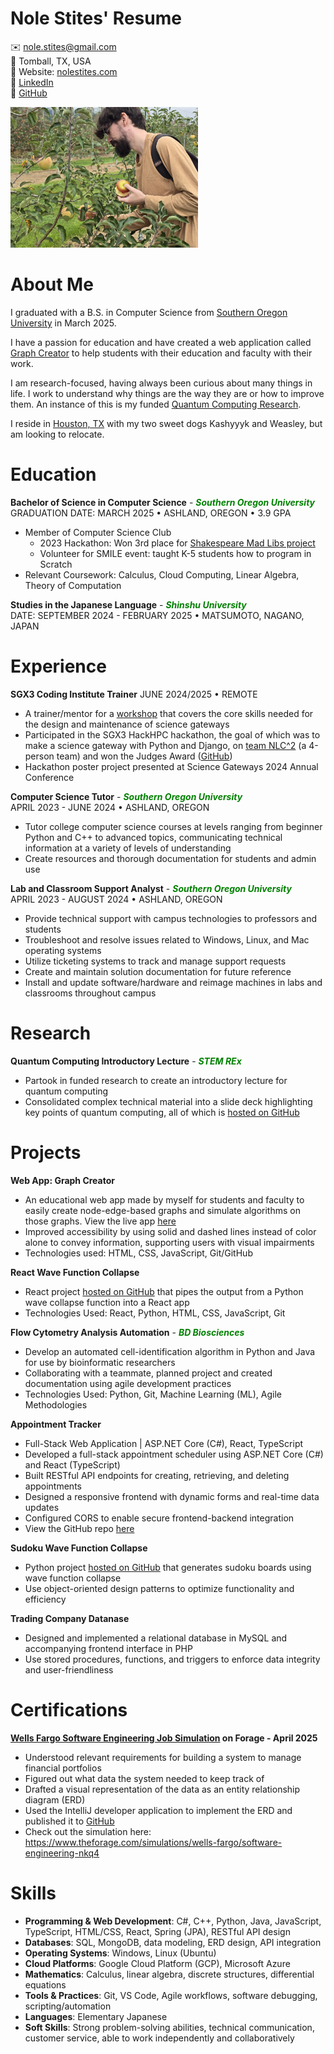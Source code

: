 # Nole Stites' Resume
✉️ [nole.stites@gmail.com](nole.stites@gmail.com)<br>
📍 Tomball, TX, USA<br>
🔗 Website: [nolestites.com](http://nolestites.com)<br>
🔗 [LinkedIn](https://www.linkedin.com/in/nole-stites/)<br>
🔗 [GitHub](https://github.com/NoleStites/)<br>

<img src="Nole_Holding_Apple.jpg" width="300px">

# About Me
I graduated with a B.S. in Computer Science from [Southern Oregon University](https://sou.edu/) in March 2025.

I have a passion for education and have created a web application called [Graph Creator](https://nolestites.com/GraphCreator) to help students with their education and faculty with their work.

I am research-focused, having always been curious about many things in life. I work to understand why things are the way they are or how to improve them. An instance of this is my funded [Quantum Computing Research](https://github.com/NoleStites/STEM-REx).

I reside in [Houston, TX](https://en.wikipedia.org/wiki/Houston) with my two sweet dogs Kashyyyk and Weasley, but am looking to relocate. 

# Education
**Bachelor of Science in Computer Science** - <i style="color:green;font-weight:bold;">Southern Oregon University</i><br>
GRADUATION DATE: MARCH 2025 • ASHLAND, OREGON • 3.9 GPA
- Member of Computer Science Club
  - 2023 Hackathon: Won 3rd place for [Shakespeare Mad Libs project](https://github.com/NoleStites/souhackathon2023)
  - Volunteer for SMILE event: taught K-5 students how to program in Scratch
- Relevant Coursework: Calculus, Cloud Computing, Linear Algebra, Theory of Computation

**Studies in the Japanese Language** - <i style="color:green;font-weight:bold;">Shinshu University</i><br>
DATE: SEPTEMBER 2024 - FEBRUARY 2025 • MATSUMOTO, NAGANO, JAPAN

# Experience
**SGX3 Coding Institute Trainer**
JUNE 2024/2025 • REMOTE
- A trainer/mentor for a [workshop](https://sciencegateways.org/coding_institute) that covers the core skills needed for the design and maintenance of science gateways
- Participated in the SGX3 HackHPC hackathon, the goal of which was to make a science gateway with Python and Django, on [team NLC^2](https://hackhpc.github.io/sgx3admi24/teams.html#:~:text=Team%20Introduction-,NLC2,-%F0%9F%8F%86%20Best%20Team) (a 4-person team) and won the Judges Award ([GitHub](https://github.com/ChristianJohnsonL/SGX3-Hackathon-Project-2024))
- Hackathon poster project presented at Science Gateways 2024 Annual Conference

**Computer Science Tutor** - <i style="color:green;font-weight:bold;">Southern Oregon University</i><br>
APRIL 2023 - JUNE 2024 • ASHLAND, OREGON
- Tutor college computer science courses at levels ranging from beginner Python and C++ to advanced topics, communicating technical information at a variety of levels of understanding
- Create resources and thorough documentation for students and admin use

**Lab and Classroom Support Analyst** - <i style="color:green;font-weight:bold;">Southern Oregon University</i><br>
APRIL 2023 - AUGUST 2024 • ASHLAND, OREGON
- Provide technical support with campus technologies to professors and students
- Troubleshoot and resolve issues related to Windows, Linux, and Mac operating systems
- Utilize ticketing systems to track and manage support requests
- Create and maintain solution documentation for future reference
- Install and update software/hardware and reimage machines in labs and classrooms throughout campus

# Research
**Quantum Computing Introductory Lecture** - <i style="color:green;font-weight:bold;">STEM REx</i><br>
- Partook in funded research to create an introductory lecture for quantum computing
- Consolidated complex technical material into a slide deck highlighting key points of quantum computing, all of which is [hosted on GitHub](https://github.com/NoleStites/STEM-REx.git)

# Projects
**Web App: Graph Creator**
- An educational web app made by myself for students and faculty to easily create node-edge-based graphs and simulate algorithms on those graphs. View the live app [here](http://nolestites.com/GraphCreator)
- Improved accessibility by using solid and dashed lines instead of color alone to convey information, supporting users with visual impairments
- Technologies used: HTML, CSS, JavaScript, Git/GitHub

**React Wave Function Collapse**
- React project [hosted on GitHub](https://github.com/NoleStites/Sudoku_in_React.git) that pipes the output from a Python wave collapse function into a React app
- Technologies Used: React, Python, HTML, CSS, JavaScript, Git

**Flow Cytometry Analysis Automation** - <i style="color:green;font-weight:bold;">BD Biosciences</i><br>
- Develop an automated cell-identification algorithm in Python and Java for use by bioinformatic researchers
- Collaborating with a teammate, planned project and created documentation using agile development practices
- Technologies Used: Python, Git, Machine Learning (ML), Agile Methodologies

**Appointment Tracker**
- Full-Stack Web Application | ASP.NET Core (C#), React, TypeScript
- Developed a full-stack appointment scheduler using ASP.NET Core (C#) and React (TypeScript)
- Built RESTful API endpoints for creating, retrieving, and deleting appointments
- Designed a responsive frontend with dynamic forms and real-time data updates
- Configured CORS to enable secure frontend-backend integration
- View the GitHub repo [here](https://github.com/NoleStites/DoctorAppointmentTracker.git)


**Sudoku Wave Function Collapse**
- Python project [hosted on GitHub](https://github.com/NoleStites/Sudoku-Wave-Collapse-Function) that generates sudoku boards using wave function collapse
- Use object-oriented design patterns to optimize functionality and efficiency

**Trading Company Datanase**
- Designed and implemented a relational database in MySQL and accompanying frontend interface in PHP
- Use stored procedures, functions, and triggers to enforce data integrity and user-friendliness

# Certifications
**[Wells Fargo Software Engineering Job Simulation](https://forage-uploads-prod.s3.amazonaws.com/completion-certificates/nkmk7gJitYs4TBvoA/9Wvq4L2WCFQDyyPp3_nkmk7gJitYs4TBvoA_67e20116704544495eefb81c_1744421822488_completion_certificate.pdf) on Forage - April 2025**
- Understood relevant requirements for building a system to manage financial portfolios
- Figured out what data the system needed to keep track of
- Drafted a visual representation of the data as an entity relationship diagram (ERD)
- Used the IntelliJ developer application to implement the ERD and published it to [GitHub](https://github.com/NoleStites/wells-fargo-task-2.git)
- Check out the simulation here: https://www.theforage.com/simulations/wells-fargo/software-engineering-nkq4

# Skills
- **Programming & Web Development**: C#, C++, Python, Java, JavaScript, TypeScript, HTML/CSS, React, Spring (JPA), RESTful API design
- **Databases**: SQL, MongoDB, data modeling, ERD design, API integration
- **Operating Systems**: Windows, Linux (Ubuntu)
- **Cloud Platforms**: Google Cloud Platform (GCP), Microsoft Azure
- **Mathematics**: Calculus, linear algebra, discrete structures, differential equations
- **Tools & Practices**: Git, VS Code, Agile workflows, software debugging, scripting/automation
- **Languages**: Elementary Japanese
- **Soft Skills**: Strong problem-solving abilities, technical communication, customer service, able to work independently and collaboratively

